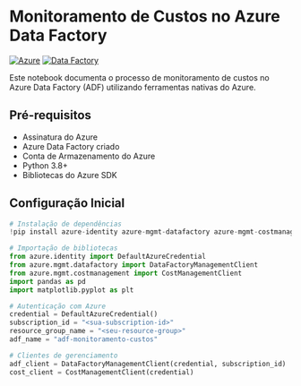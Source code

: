 # Monitoramento de Custos no Azure Data Factory

[![Azure](https://img.shields.io/badge/Azure-Functions-blue)](https://azure.microsoft.com)
[![Data Factory](https://img.shields.io/badge/Data-Factory-orange)](https://learn.microsoft.com/en-us/azure/data-factory/)

Este notebook documenta o processo de monitoramento de custos no Azure Data Factory (ADF) utilizando ferramentas nativas do Azure.

## Pré-requisitos
- Assinatura do Azure
- Azure Data Factory criado
- Conta de Armazenamento do Azure
- Python 3.8+
- Bibliotecas do Azure SDK

## Configuração Inicial

```python
# Instalação de dependências
!pip install azure-identity azure-mgmt-datafactory azure-mgmt-costmanagement pandas matplotlib

# Importação de bibliotecas
from azure.identity import DefaultAzureCredential
from azure.mgmt.datafactory import DataFactoryManagementClient
from azure.mgmt.costmanagement import CostManagementClient
import pandas as pd
import matplotlib.pyplot as plt

# Autenticação com Azure
credential = DefaultAzureCredential()
subscription_id = "<sua-subscription-id>"
resource_group_name = "<seu-resource-group>"
adf_name = "adf-monitoramento-custos"

# Clientes de gerenciamento
adf_client = DataFactoryManagementClient(credential, subscription_id)
cost_client = CostManagementClient(credential)
